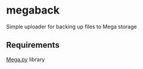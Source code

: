megaback
========

Simple uploader for backing up files to Mega storage

Requirements
------------
[Mega.py](https://github.com/richardasaurus/mega.py) library
